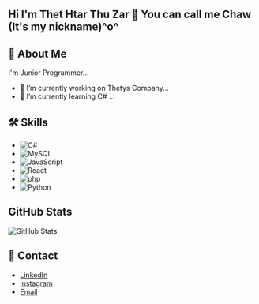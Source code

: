 ## Hi I'm Thet Htar Thu Zar 👋 You can call me Chaw (It's my nickname)^o^

## 🚀 About Me
I'm Junior Programmer...
- 🔭 I’m currently working on Thetys Company...
- 🌱 I’m currently learning C# ...

## 🛠️ Skills
-  ![C#](https://img.shields.io/badge/-C%23-239120?style=flat&logo=csharp&logoColor=white)
- ![MySQL](https://img.shields.io/badge/-MySQL-4479A1?style=flat&logo=mysql&logoColor=white)
- ![JavaScript](https://img.shields.io/badge/-JavaScript-F7DF1E?style=flat&logo=javascript&logoColor=black)
- ![React](https://img.shields.io/badge/-React-61DAFB?style=flat&logo=react&logoColor=black)
- ![php](https://img.shields.io/badge/-php-61DAFB?style=flat&logo=php&logoColor=black)
- ![Python](https://img.shields.io/badge/-Python-3776AB?style=flat&logo=python&logoColor=white)

## GitHub Stats
![GitHub Stats](https://github-readme-stats.vercel.app/api?username=Thet-Htar-Thu-Zar&show_icons=true&hide_title=true&count_private=true&hide=prs&theme=radical)

## 🔗 Contact
- [LinkedIn](linkedin.com/in/thet-htar-thu-zar-427a3b288)
- [Instagram](https://www.instagram.com/chaw_1712/profilecard/?igsh=MWdvZXg3Mm1iYnF1cg==)
- [Email](mailto:thethtarthuzar648@gmail.com)
<!--
**Thet-Htar-Thu-Zar/Thet-Htar-Thu-Zar** is a ✨ _special_ ✨ repository because its `README.md` (this file) appears on your GitHub profile.

Here are some ideas to get you started:

- 🔭 I’m currently working on ...
- 🌱 I’m currently learning ...
- 👯 I’m looking to collaborate on ...
- 🤔 I’m looking for help with ...
- 💬 Ask me about ...
- 📫 How to reach me: ...
- 😄 Pronouns: ...
- ⚡ Fun fact: ...
-->
